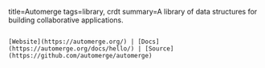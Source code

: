 title=Automerge
tags=library, crdt
summary=A library of data structures for building collaborative applications.
~~~~~~

[Website](https://automerge.org/) | [Docs](https://automerge.org/docs/hello/) | [Source](https://github.com/automerge/automerge)
